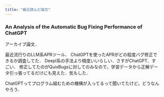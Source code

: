 ```yaml
---
title: "最近読んだ論文"
---
```


### An Analysis of the Automatic Bug Fixing Performance of ChatGPT

アーカイブ論文．

最近流行りのLLM系APRツール．
ChatGPTを使ったAPRがどの程度バグ修正できるか調査してた．
Deepl系の手法より精度いいらしい．さすがChatGPT．すごい．
修正してたのがQuixBugsに対してのみなので，学習データから正解データ引っ張ってるだけにも見えた．気もした．

ChatGPTってプログラム組むための機構が入ってるって聞いてたけど，どうなんやろう．

